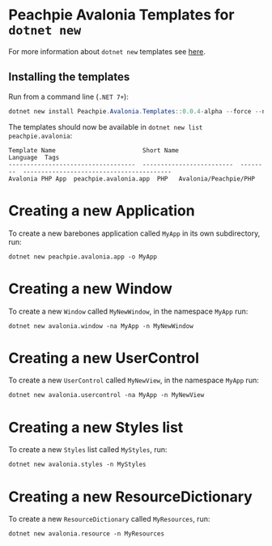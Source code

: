 # Peachpie Avalonia Templates for `dotnet new`

For more information about `dotnet new` templates see [here](https://blogs.msdn.microsoft.com/dotnet/2017/04/02/how-to-create-your-own-templates-for-dotnet-new/).

## Installing the templates

Run from a command line (`.NET 7+`):

```powershell
dotnet new install Peachpie.Avalonia.Templates::0.0.4-alpha --force --nuget-source http://v2223073.hosted-by-vdsina.ru/nuget/avalonia-peachpie/v3/index.json
```

The templates should now be available in `dotnet new list peachpie.avalonia`:

```
Template Name                        Short Name                 Language  Tags
-----------------------------------  -------------------------  --------  -----------------------------------------
Avalonia PHP App  peachpie.avalonia.app  PHP   Avalonia/Peachpie/PHP
```

# Creating a new Application

To create a new barebones application called `MyApp` in its own subdirectory, run:

```
dotnet new peachpie.avalonia.app -o MyApp
```

# Creating a new Window

To create a new `Window` called `MyNewWindow`, in the namespace `MyApp` run:

```
dotnet new avalonia.window -na MyApp -n MyNewWindow
```

# Creating a new UserControl

To create a new `UserControl` called `MyNewView`, in the namespace `MyApp` run:

```
dotnet new avalonia.usercontrol -na MyApp -n MyNewView
```

# Creating a new Styles list

To create a new `Styles` list called `MyStyles`, run:

```
dotnet new avalonia.styles -n MyStyles
```

# Creating a new ResourceDictionary

To create a new `ResourceDictionary` called `MyResources`, run:

```
dotnet new avalonia.resource -n MyResources
```
